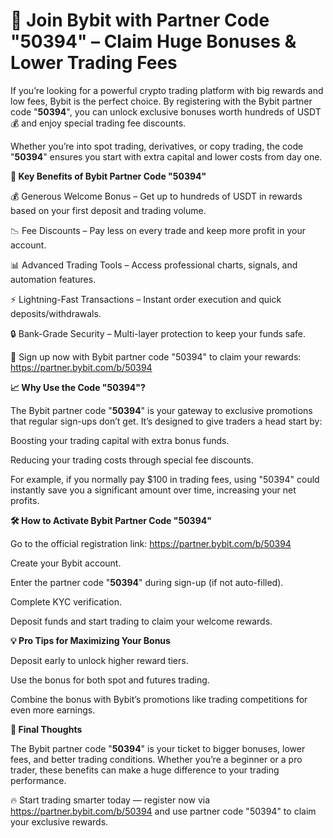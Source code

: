 # 🚀 Join Bybit with Partner Code "50394" – Claim Huge Bonuses & Lower Trading Fees

If you’re looking for a powerful crypto trading platform with big rewards and low fees, Bybit is the perfect choice. By registering with the Bybit partner code "**50394**", you can unlock exclusive bonuses worth hundreds of USDT 💰 and enjoy special trading fee discounts.

Whether you’re into spot trading, derivatives, or copy trading, the code "**50394**" ensures you start with extra capital and lower costs from day one.

**🌟 Key Benefits of Bybit Partner Code "50394"**

💰 Generous Welcome Bonus – Get up to hundreds of USDT in rewards based on your first deposit and trading volume.

📉 Fee Discounts – Pay less on every trade and keep more profit in your account.

📊 Advanced Trading Tools – Access professional charts, signals, and automation features.

⚡ Lightning-Fast Transactions – Instant order execution and quick deposits/withdrawals.

🔒 Bank-Grade Security – Multi-layer protection to keep your funds safe.

📌 Sign up now with Bybit partner code "50394" to claim your rewards: https://partner.bybit.com/b/50394

**📈 Why Use the Code "50394"?**

The Bybit partner code "**50394**" is your gateway to exclusive promotions that regular sign-ups don’t get. It’s designed to give traders a head start by:

Boosting your trading capital with extra bonus funds.

Reducing your trading costs through special fee discounts.

For example, if you normally pay $100 in trading fees, using "50394" could instantly save you a significant amount over time, increasing your net profits.

**🛠 How to Activate Bybit Partner Code "50394"**

Go to the official registration link: https://partner.bybit.com/b/50394

Create your Bybit account.

Enter the partner code "**50394**" during sign-up (if not auto-filled).

Complete KYC verification.

Deposit funds and start trading to claim your welcome rewards.

**💡 Pro Tips for Maximizing Your Bonus**

Deposit early to unlock higher reward tiers.

Use the bonus for both spot and futures trading.

Combine the bonus with Bybit’s promotions like trading competitions for even more earnings.

**📌 Final Thoughts**

The Bybit partner code "**50394**" is your ticket to bigger bonuses, lower fees, and better trading conditions. Whether you’re a beginner or a pro trader, these benefits can make a huge difference to your trading performance.

🔥 Start trading smarter today — register now via https://partner.bybit.com/b/50394 and use partner code "50394" to claim your exclusive rewards.


